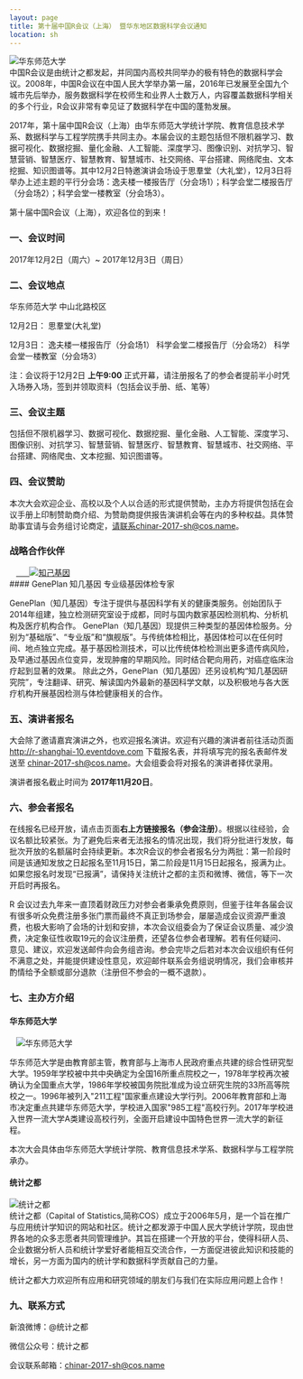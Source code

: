 ```yaml
---
layout: page
title: 第十届中国R会议（上海） 暨华东地区数据科学会议通知
location: sh
---
```

<!-- picture -->
<div class="row">
  <div class="col-md-10 col-md-offset-1 text-center">
    <img src="{{ '/img/logosh.jpg' | prepend: site.baseurl }}" alt="华东师范大学" class="img-responsive" />
  </div>
</div>
中国R会议是由统计之都发起，并同国内高校共同举办的极有特色的数据科学会议。2008年，中国R会议在中国人民大学举办第一届，2016年已发展至全国九个城市先后举办，服务数据科学在校师生和业界人士数万人，内容覆盖数据科学相关的多个行业，R会议非常有幸见证了数据科学在中国的蓬勃发展。
 
2017年，第十届中国R会议（上海）由华东师范大学统计学院、教育信息技术学系、数据科学与工程学院携手共同主办。本届会议的主题包括但不限机器学习、数据可视化、数据挖掘、量化金融、人工智能、深度学习、图像识别、对抗学习、智慧营销、智慧医疗、智慧教育、智慧城市、社交网络、平台搭建、网络爬虫、文本挖掘、知识图谱等。其中12月2日特邀演讲会场设于思羣堂（大礼堂），12月3日将举办上述主题的平行分会场：逸夫楼一楼报告厅（分会场1）；科学会堂二楼报告厅（分会场2）；科学会堂一楼教室（分会场3）。

第十届中国R会议（上海），欢迎各位的到来！

### 一、会议时间

2017年12月2日（周六）~ 2017年12月3日（周日）

### 二、会议地点

华东师范大学 中山北路校区

12月2日： 思羣堂(大礼堂)
 
12月3日： 逸夫楼一楼报告厅（分会场1） 科学会堂二楼报告厅（分会场2） 科学会堂一楼教室（分会场3）

注：会议将于12月2日 **上午9:00** 正式开幕，请注册报名了的参会者提前半小时凭入场券入场，签到并领取资料（包括会议手册、纸、笔等）


### 三、会议主题

包括但不限机器学习、数据可视化、数据挖掘、量化金融、人工智能、深度学习、图像识别、对抗学习、智慧营销、智慧医疗、智慧教育、智慧城市、社交网络、平台搭建、网络爬虫、文本挖掘、知识图谱等。

### 四、会议赞助

本次大会欢迎企业、高校以及个人以合适的形式提供赞助，主办方将提供包括在会议手册上印制赞助商介绍、为赞助商提供报告演讲机会等在内的多种权益。具体赞助事宜请与会务组讨论商定，请联系chinar-2017-sh@cos.name。

<h3 class ="text-center">战略合作伙伴</h3>
<div class="row">
  <div class="col-md-8 col-md-offset-1 text-center">
    <a href="https://geneplan.com/" title="知己基因" target="_blank">
      <img src="{{ '/img/zjjy.jpg' | prepend: site.qiniubaseurl }}" alt="知己基因" class="img-responsive center-block" />
    </a>
  </div>
</div>
#### GenePlan 知几基因  专业级基因体检专家

GenePlan（知几基因）专注于提供与基因科学有关的健康类服务。创始团队于2014年组建，独立检测研究室设于成都，同时与国内数家基因检测机构、分析机构及医疗机构合作。
GenePlan（知几基因）现提供三种类型的基因体检服务。分别为“基础版”、“专业版”和“旗舰版”。与传统体检相比，基因体检可以在任何时间、地点独立完成。基于基因检测技术，可以比传统体检检测出更多遗传病风险，及早通过基因点位变异，发现肿瘤的早期风险。同时结合靶向用药，对癌症临床治疗起到显著的效果。
除此之外，GenePlan（知几基因）还另设机构“知几基因研究院”，专注翻译、研究、解读国内外最新的基因科学文献，以及积极地与各大医疗机构开展基因检测与体检健康相关的合作。

### 五、演讲者报名 

大会除了邀请嘉宾演讲之外，也欢迎报名演讲。欢迎有兴趣的演讲者前往活动页面 http://r-shanghai-10.eventdove.com 下载报名表，并将填写完的报名表邮件发送至
chinar-2017-sh@cos.name。大会组委会将对报名的演讲者择优录用。

演讲者报名截止时间为 **2017年11月20日**。

### 六、参会者报名

在线报名已经开放，请点击页面**右上方链接报名（参会注册）**。根据以往经验，会议名额比较紧张。为了避免后来者无法报名的情况出现，我们将分批进行发放，每批次开放的名额届时会持续更新。本次R会议的参会者报名分为两批：第一阶段时间是该通知发放之日起报名至11月15日，第二阶段是11月15日起报名，报满为止。如果您报名时发现“已报满”，请保持关注统计之都的主页和微博、微信，等下一次开启时再报名。
 
R 会议过去九年来一直顶着财政压力对参会者秉承免费原则，但鉴于往年各届会议有很多听众免费注册多张门票而最终不真正到场参会，屡屡造成会议资源严重浪费，也极大影响了会场的计划和安排，本次会议组委会为了保证会议质量、减少浪费，决定象征性收取19元的会议注册费，还望各位参会者理解。若有任何疑问、意见、建议，欢迎发送邮件向会务组咨询。参会完毕之后若对本次会议组织有任何不满意之处，并能提供建设性意见，欢迎邮件联系会务组说明情况，我们会审核并酌情给予全额或部分退款（注册但不参会的一概不退款）。

### 七、主办方介绍

#### 华东师范大学
<!-- picture -->
<div class="row">
  <div class="col-md-5 col-md-offset-1 text-center">
    <img src="{{ '/img/hdsd.jpg' | prepend: site.qiniubaseurl }}" alt="华东师范大学" class="img-responsive" />
  </div>
</div>

华东师范大学是由教育部主管，教育部与上海市人民政府重点共建的综合性研究型大学。1959年学校被中共中央确定为全国16所重点院校之一，1978年学校再次被确认为全国重点大学，1986年学校被国务院批准成为设立研究生院的33所高等院校之一。1996年被列入"211工程"国家重点建设大学行列。2006年教育部和上海市决定重点共建华东师范大学，学校进入国家"985工程"高校行列。2017年学校进入世界一流大学A类建设高校行列，全面开启建设中国特色世界一流大学的新征程。

本次大会具体由华东师范大学统计学院、教育信息技术学系、数据科学与工程学院承办。

#### 统计之都
<!-- picture -->
<div class="row">
  <div class="col-md-10 col-md-offset-1 text-center">
    <img src="{{ '/img/cos.png' | prepend: site.qiniubaseurl }}" alt="统计之都" class="img-responsive" />
  </div>
</div>
统计之都（Capital of Statistics,简称COS）成立于2006年5月，是一个旨在推广与应用统计学知识的网站和社区。统计之都发源于中国人民大学统计学院，现由世界各地的众多志愿者共同管理维护。其旨在搭建一个开放的平台，使得科研人员、企业数据分析人员和统计学爱好者能相互交流合作，一方面促进彼此知识和技能的增长，另一方面为国内的统计学和数据科学贡献自己的力量。

统计之都大力欢迎所有应用和研究领域的朋友们与我们在实际应用问题上合作！


### 九、联系方式

新浪微博：@统计之都

微信公众号：统计之都

会议联系邮箱：chinar-2017-sh@cos.name
